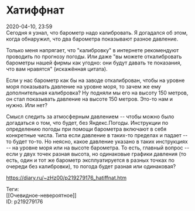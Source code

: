 Хатиффнат
==========

   
 2020-04-10, 23:59   
  Сегодня я узнал, что барометр надо калибровать. Я догадался об этом, когда обнаружил, что два барометра показывают разное давление.   
   
 Только меня напрягает, что "калибровку" в интернете рекомендуют проводить по прогнозу погоды. Или даже "вы можете откалибровать барометры нашей фирмы как угодно: они будут давать те показания, что вам нравятся" (искажённая цитата).   
   
 Если у нас барометр как бы на заводе откалиброван, чтобы на уровне моря показывать давление на уровне моря, то зачем же ему дополнительная калибровка? Ну подняли мы его на высоту 150 метров, он стал показывать давление на высоте 150 метров. Это-то нам и нужно. Или нет?   
   
 Смысл следить за атмосферным давлением -- чтобы можно было догадаться о том, что будет, без Яндекс.Погоды. Инструкции по определению погоды при помощи барометра включают в себя конкретные числа. Типа если давление в таких-то пределах и падает -- то будет то-то. Но неясно, какое давление указано в таких инструкциях -- на уровне моря или на высоте барометра. То есть, главный вопрос -- если у двух точек разная высота, но одинаковые графики давления (то есть, один и тот же барометр эксплуатируется в разных точках по очереди без калибровки), то погода будет разная или одинаковая?   
    
 <https://diary.ru/~zHz00/p219279176_hatiffnat.htm>   
   
 Теги:   
 [[Очевидное-невероятное]]   
 ID: p219279176